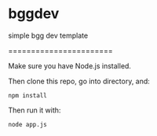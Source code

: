 bggdev
======

simple bgg dev template


=======================

Make sure you have Node.js installed.

Then clone this repo, go into directory, and:

`
npm install
`

Then run it with:

`
node app.js
`
